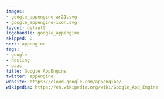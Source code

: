 ```yaml
---
images:
- google_appengine-ar21.svg
- google_appengine-icon.svg
layout: default
logohandle: google_appengine
skipped: 0
sort: appengine
tags:
- google
- hosting
- paas
title: Google AppEngine
twitter: appengine
website: https://cloud.google.com/appengine/
wikipedia: https://en.wikipedia.org/wiki/Google_App_Engine
---
```

